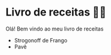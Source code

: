 # Livro de receitas :man_cook:

Olá! Bem vindo ao meu livro de receitas

- Strogonoff de Frango
- Pavê